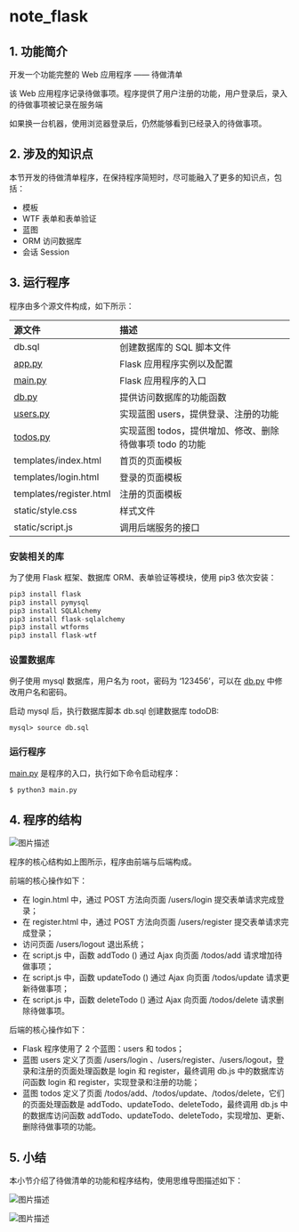 # note_flask
## 1. 功能简介

开发一个功能完整的 Web 应用程序 —— 待做清单

该 Web 应用程序记录待做事项。程序提供了用户注册的功能，用户登录后，录入的待做事项被记录在服务端

如果换一台机器，使用浏览器登录后，仍然能够看到已经录入的待做事项。

## 2. 涉及的知识点

本节开发的待做清单程序，在保持程序简短时，尽可能融入了更多的知识点，包括：

- 模板
- WTF 表单和表单验证
- 蓝图
- ORM 访问数据库
- 会话 Session

## 3. 运行程序

程序由多个源文件构成，如下所示：

| 源文件                       | 描述                                                     |
| :--------------------------- | :------------------------------------------------------- |
| db.sql                       | 创建数据库的 SQL 脚本文件                                |
| [app.py](http://app.py/)     | Flask 应用程序实例以及配置                               |
| [main.py](http://main.py/)   | Flask 应用程序的入口                                     |
| [db.py](http://db.py/)       | 提供访问数据库的功能函数                                 |
| [users.py](http://users.py/) | 实现蓝图 users，提供登录、注册的功能                     |
| [todos.py](http://todos.py/) | 实现蓝图 todos，提供增加、修改、删除待做事项 todo 的功能 |
| templates/index.html         | 首页的页面模板                                           |
| templates/login.html         | 登录的页面模板                                           |
| templates/register.html      | 注册的页面模板                                           |
| static/style.css             | 样式文件                                                 |
| static/script.js             | 调用后端服务的接口                                       |

### 安装相关的库

为了使用 Flask 框架、数据库 ORM、表单验证等模块，使用 pip3 依次安装：

```python
pip3 install flask
pip3 install pymysql
pip3 install SQLAlchemy
pip3 install flask-sqlalchemy
pip3 install wtforms
pip3 install flask-wtf

```

### 设置数据库

例子使用 mysql 数据库，用户名为 root，密码为 ‘123456’，可以在 [db.py](http://db.py/) 中修改用户名和密码。

启动 mysql 后，执行数据库脚本 db.sql 创建数据库 todoDB:

```mysql
mysql> source db.sql

```

### 运行程序

[main.py](http://main.py/) 是程序的入口，执行如下命令启动程序：

```python
$ python3 main.py

```

## 4. 程序的结构

 ![图片描述](http://img.mukewang.com/wiki/5f62f8c009ab21f514400900.jpg) 

程序的核心结构如上图所示，程序由前端与后端构成。

前端的核心操作如下：

- 在 login.html 中，通过 POST 方法向页面 /users/login 提交表单请求完成登录；
- 在 register.html 中，通过 POST 方法向页面 /users/register 提交表单请求完成登录；
- 访问页面 /users/logout 退出系统；
- 在 script.js 中，函数 addTodo () 通过 Ajax 向页面 /todos/add 请求增加待做事项；
- 在 script.js 中，函数 updateTodo () 通过 Ajax 向页面 /todos/update 请求更新待做事项；
- 在 script.js 中，函数 deleteTodo () 通过 Ajax 向页面 /todos/delete 请求删除待做事项。

后端的核心操作如下：

- Flask 程序使用了 2 个蓝图：users 和 todos；
- 蓝图 users 定义了页面 /users/login 、/users/register、/users/logout，登录和注册的页面处理函数是 login 和 register，最终调用 db.js 中的数据库访问函数 login 和 register，实现登录和注册的功能；
- 蓝图 todos 定义了页面 /todos/add、/todos/update、/todos/delete，它们的页面处理函数是 addTodo、updateTodo、deleteTodo，最终调用 db.js 中的数据库访问函数 addTodo、updateTodo、deleteTodo，实现增加、更新、删除待做事项的功能。

## 5. 小结

本小节介绍了待做清单的功能和程序结构，使用思维导图描述如下：

 ![图片描述](http://img.mukewang.com/wiki/5f6af38909f7f90e11990900.jpg) 



 ![图片描述](http://img.mukewang.com/wiki/5f6aeda309657f1412000900.jpg) 